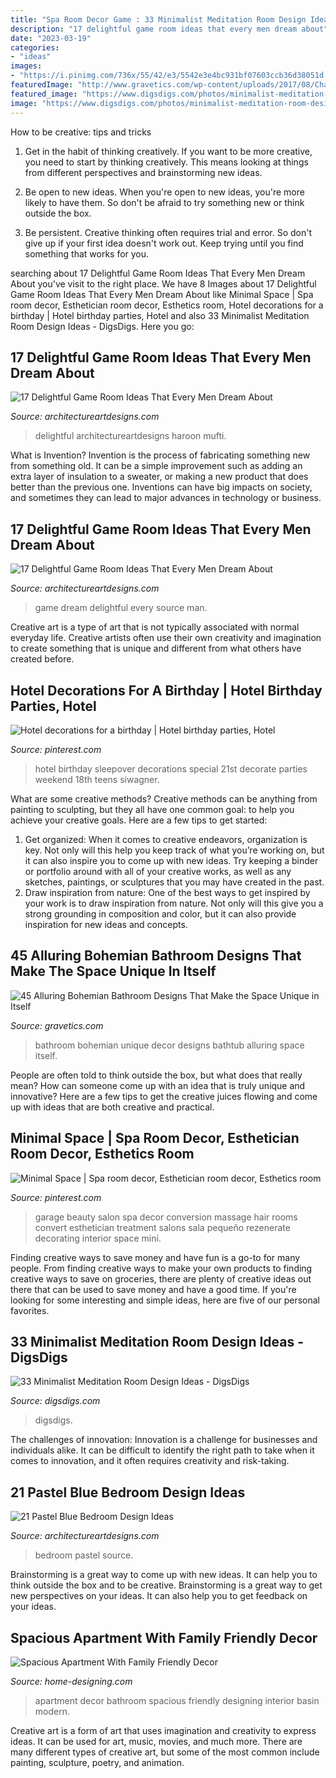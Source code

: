 ```yaml
---
title: "Spa Room Decor Game : 33 Minimalist Meditation Room Design Ideas"
description: "17 delightful game room ideas that every men dream about"
date: "2023-03-19"
categories:
- "ideas"
images:
- "https://i.pinimg.com/736x/55/42/e3/5542e3e4bc931bf07603ccb36d38051d.jpg"
featuredImage: "http://www.gravetics.com/wp-content/uploads/2017/08/Charming-Bohemian-Bathroom-Design-With-Beautiful-Wall-Decor-Circular-Bathtub-And-Accessory.jpg"
featured_image: "https://www.digsdigs.com/photos/minimalist-meditation-room-design-ideas-19.jpg"
image: "https://www.digsdigs.com/photos/minimalist-meditation-room-design-ideas-19.jpg"
---
```



How to be creative: tips and tricks
1. Get in the habit of thinking creatively. If you want to be more creative, you need to start by thinking creatively. This means looking at things from different perspectives and brainstorming new ideas.
2. Be open to new ideas. When you're open to new ideas, you're more likely to have them. So don't be afraid to try something new or think outside the box.

3. Be persistent. Creative thinking often requires trial and error. So don't give up if your first idea doesn't work out. Keep trying until you find something that works for you.

	

		
searching about 17 Delightful Game Room Ideas That Every Men Dream About you've visit to the right place. We have 8 Images about 17 Delightful Game Room Ideas That Every Men Dream About like Minimal Space | Spa room decor, Esthetician room decor, Esthetics room, Hotel decorations for a birthday | Hotel birthday parties, Hotel and also 33 Minimalist Meditation Room Design Ideas - DigsDigs. Here you go:
		
    
## 17 Delightful Game Room Ideas That Every Men Dream About

<img loading=lazy src="https://www.architectureartdesigns.com/wp-content/uploads/2015/10/1210.jpg" onerror="this.onerror=null;this.src='https://tse4.mm.bing.net/th?id=OIP.umo9sCHuifEUi1qgLhY-KwHaE8&amp;pid=15.1';" alt="17 Delightful Game Room Ideas That Every Men Dream About">

_Source: architectureartdesigns.com_

>delightful architectureartdesigns haroon mufti. 

	

What is Invention?
Invention is the process of fabricating something new from something old. It can be a simple improvement such as adding an extra layer of insulation to a sweater, or making a new product that does better than the previous one. Inventions can have big impacts on society, and sometimes they can lead to major advances in technology or business.

    
## 17 Delightful Game Room Ideas That Every Men Dream About

<img loading=lazy src="https://www.architectureartdesigns.com/wp-content/uploads/2015/10/49.jpg" onerror="this.onerror=null;this.src='https://tse4.mm.bing.net/th?id=OIP.mo89v_oqh4GbMsQbkfG6SAHaFj&amp;pid=15.1';" alt="17 Delightful Game Room Ideas That Every Men Dream About">

_Source: architectureartdesigns.com_

>game dream delightful every source man. 

	

Creative art is a type of art that is not typically associated with normal everyday life. Creative artists often use their own creativity and imagination to create something that is unique and different from what others have created before.

    
## Hotel Decorations For A Birthday | Hotel Birthday Parties, Hotel

<img loading=lazy src="https://i.pinimg.com/736x/61/56/7b/61567b052e3808a0279d0c60237eb799.jpg" onerror="this.onerror=null;this.src='https://tse4.mm.bing.net/th?id=OIP.sFRzbLcbekfOKSSgRm89UgHaJ3&amp;pid=15.1';" alt="Hotel decorations for a birthday | Hotel birthday parties, Hotel">

_Source: pinterest.com_

>hotel birthday sleepover decorations special 21st decorate parties weekend 18th teens siwagner. 

	

What are some creative methods?
Creative methods can be anything from painting to sculpting, but they all have one common goal: to help you achieve your creative goals. Here are a few tips to get started: 
1. Get organized: When it comes to creative endeavors, organization is key. Not only will this help you keep track of what you’re working on, but it can also inspire you to come up with new ideas. Try keeping a binder or portfolio around with all of your creative works, as well as any sketches, paintings, or sculptures that you may have created in the past. 
2. Draw inspiration from nature: One of the best ways to get inspired by your work is to draw inspiration from nature. Not only will this give you a strong grounding in composition and color, but it can also provide inspiration for new ideas and concepts.

    
## 45 Alluring Bohemian Bathroom Designs That Make The Space Unique In Itself

<img loading=lazy src="http://www.gravetics.com/wp-content/uploads/2017/08/Charming-Bohemian-Bathroom-Design-With-Beautiful-Wall-Decor-Circular-Bathtub-And-Accessory.jpg" onerror="this.onerror=null;this.src='https://tse2.mm.bing.net/th?id=OIP.FHNpXyE3TIde8Hd36QXfEAHaHa&amp;pid=15.1';" alt="45 Alluring Bohemian Bathroom Designs That Make the Space Unique in Itself">

_Source: gravetics.com_

>bathroom bohemian unique decor designs bathtub alluring space itself. 

	

People are often told to think outside the box, but what does that really mean? How can someone come up with an idea that is truly unique and innovative? Here are a few tips to get the creative juices flowing and come up with ideas that are both creative and practical.

    
## Minimal Space | Spa Room Decor, Esthetician Room Decor, Esthetics Room

<img loading=lazy src="https://i.pinimg.com/736x/55/42/e3/5542e3e4bc931bf07603ccb36d38051d.jpg" onerror="this.onerror=null;this.src='https://tse3.mm.bing.net/th?id=OIP.XE_BL28MGKwqsb4LAovmpgHaNK&amp;pid=15.1';" alt="Minimal Space | Spa room decor, Esthetician room decor, Esthetics room">

_Source: pinterest.com_

>garage beauty salon spa decor conversion massage hair rooms convert esthetician treatment salons sala pequeño rezenerate decorating interior space mini. 

	

Finding creative ways to save money and have fun is a go-to for many people. From finding creative ways to make your own products to finding creative ways to save on groceries, there are plenty of creative ideas out there that can be used to save money and have a good time. If you're looking for some interesting and simple ideas, here are five of our personal favorites.

    
## 33 Minimalist Meditation Room Design Ideas - DigsDigs

<img loading=lazy src="https://www.digsdigs.com/photos/minimalist-meditation-room-design-ideas-19.jpg" onerror="this.onerror=null;this.src='https://tse3.mm.bing.net/th?id=OIP.VE6M-Woq8MgbMSOu9oPZEwAAAA&amp;pid=15.1';" alt="33 Minimalist Meditation Room Design Ideas - DigsDigs">

_Source: digsdigs.com_

>digsdigs. 

	

The challenges of innovation:
Innovation is a challenge for businesses and individuals alike. It can be difficult to identify the right path to take when it comes to innovation, and it often requires creativity and risk-taking.

    
## 21 Pastel Blue Bedroom Design Ideas

<img loading=lazy src="https://www.architectureartdesigns.com/wp-content/uploads/2015/05/1811.jpg" onerror="this.onerror=null;this.src='https://tse4.mm.bing.net/th?id=OIP.-WW5o_e318zAjiINItQULAHaHR&amp;pid=15.1';" alt="21 Pastel Blue Bedroom Design Ideas">

_Source: architectureartdesigns.com_

>bedroom pastel source. 

	

Brainstorming is a great way to come up with new ideas. It can help you to think outside the box and to be creative. Brainstorming is a great way to get new perspectives on your ideas. It can also help you to get feedback on your ideas.

    
## Spacious Apartment With Family Friendly Decor

<img loading=lazy src="http://cdn.home-designing.com/wp-content/uploads/2013/12/19-White-basin.jpg" onerror="this.onerror=null;this.src='https://tse3.mm.bing.net/th?id=OIP.IgYjXY1ZGt57j8m6CzX-kQHaLH&amp;pid=15.1';" alt="Spacious Apartment With Family Friendly Decor">

_Source: home-designing.com_

>apartment decor bathroom spacious friendly designing interior basin modern. 

	

Creative art is a form of art that uses imagination and creativity to express ideas. It can be used for art, music, movies, and much more. There are many different types of creative art, but some of the most common include painting, sculpture, poetry, and animation.

